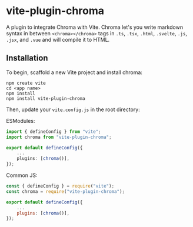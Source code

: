 # vite-plugin-chroma

A plugin to integrate Chroma with Vite. Chroma let's you write markdown syntax in between `<chroma></chroma>` tags in `.ts`, `.tsx`, `.html`, `.svelte`, `.js`, `.jsx`, and `.vue` and will compile it to HTML.

## Installation

To begin, scaffold a new Vite project and install chroma:

```shell
npm create vite
cd <app name>
npm install
npm install vite-plugin-chroma
```

Then, update your `vite.config.js` in the root directory:

ESModules:
```ts
import { defineConfig } from "vite";
import chroma from "vite-plugin-chroma";

export default defineConfig({
    ...
	plugins: [chroma()],
});
```

Common JS:
```js
const { defineConfig } = require("vite");
const chroma = require("vite-plugin-chroma");

export default defineConfig({
    ...
	plugins: [chroma()],
});
```